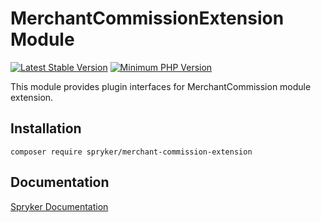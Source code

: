 # MerchantCommissionExtension Module
[![Latest Stable Version](https://poser.pugx.org/spryker/merchant-commission-extension/v/stable.svg)](https://packagist.org/packages/spryker/merchant-commission-extension)
[![Minimum PHP Version](https://img.shields.io/badge/php-%3E%3D%208.2-8892BF.svg)](https://php.net/)

This module provides plugin interfaces for MerchantCommission module extension.

## Installation

```
composer require spryker/merchant-commission-extension
```

## Documentation

[Spryker Documentation](https://docs.spryker.com)
